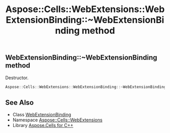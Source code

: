 ﻿---
title: Aspose::Cells::WebExtensions::WebExtensionBinding::~WebExtensionBinding method
linktitle: ~WebExtensionBinding
second_title: Aspose.Cells for C++ API Reference
description: 'Aspose::Cells::WebExtensions::WebExtensionBinding::~WebExtensionBinding method. Destructor in C++.'
type: docs
weight: 200
url: /cpp/aspose.cells.webextensions/webextensionbinding/~webextensionbinding/
---
## WebExtensionBinding::~WebExtensionBinding method


Destructor.

```cpp
Aspose::Cells::WebExtensions::WebExtensionBinding::~WebExtensionBinding()
```

## See Also

* Class [WebExtensionBinding](../)
* Namespace [Aspose::Cells::WebExtensions](../../)
* Library [Aspose.Cells for C++](../../../)
